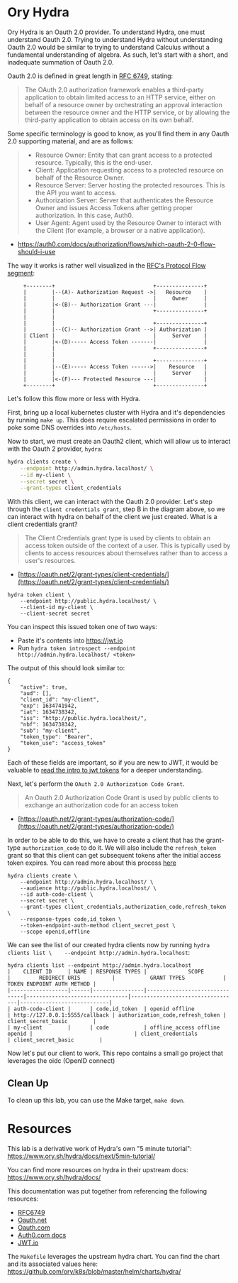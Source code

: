 # Ory Hydra

Ory Hydra is an Oauth 2.0 provider. To understand Hydra, one must understand Oauth 2.0. Trying to understand Hydra without understanding Oauth 2.0 would be similar to trying to understand Calculus without a fundamental understanding of algebra. As such, let's start with a short, and inadequate summation of Oauth 2.0.

Oauth 2.0 is defined in great length in [RFC 6749](https://datatracker.ietf.org/doc/html/rfc6749), stating:

> The OAuth 2.0 authorization framework enables a third-party application to obtain limited access to an HTTP service, either on behalf of a resource owner by orchestrating an approval interaction between the resource owner and the HTTP service, or by allowing the third-party application to obtain access on its own behalf.

Some specific terminology is good to know, as you'll find them in any Oauth 2.0 supporting material, and are as follows:

> - Resource Owner: Entity that can grant access to a protected resource. Typically, this is the end-user.
> - Client: Application requesting access to a protected resource on behalf of the Resource Owner.
> - Resource Server: Server hosting the protected resources. This is the API you want to access.
> - Authorization Server: Server that authenticates the Resource Owner and issues Access Tokens after getting proper authorization. In this case, Auth0.
> - User Agent: Agent used by the Resource Owner to interact with the Client (for example, a browser or a native application).

- https://auth0.com/docs/authorization/flows/which-oauth-2-0-flow-should-i-use


The way it works is rather well visualized in the [RFC's Protocol Flow segment](https://datatracker.ietf.org/doc/html/rfc6749#section-1.2):

```
     +--------+                               +---------------+
     |        |--(A)- Authorization Request ->|   Resource    |
     |        |                               |     Owner     |
     |        |<-(B)-- Authorization Grant ---|               |
     |        |                               +---------------+
     |        |
     |        |                               +---------------+
     |        |--(C)-- Authorization Grant -->| Authorization |
     | Client |                               |     Server    |
     |        |<-(D)----- Access Token -------|               |
     |        |                               +---------------+
     |        |
     |        |                               +---------------+
     |        |--(E)----- Access Token ------>|    Resource   |
     |        |                               |     Server    |
     |        |<-(F)--- Protected Resource ---|               |
     +--------+                               +---------------+
```

Let's follow this flow more or less with Hydra.

First, bring up a local kubernetes cluster with Hydra and it's dependencies by running `make up`. This does require escalated permissions in order to poke some DNS overrides into `/etc/hosts`.

Now to start, we must create an Oauth2 client, which will allow us to interact with the Oauth 2 provider, `hydra`:

```sh
hydra clients create \
    --endpoint http://admin.hydra.localhost/ \
    --id my-client \
    --secret secret \
    --grant-types client_credentials
```

With this client, we can interact with the Oauth 2.0 provider. Let's step through the `client credentials grant`, step B in the diagram above, so we can interact with hydra on behalf of the client we just created. What is a client credentials grant?

> The Client Credentials grant type is used by clients to obtain an access token outside of the context of a user. This is typically used by clients to access resources about themselves rather than to access a user's resources.
- [https://oauth.net/2/grant-types/client-credentials/](https://oauth.net/2/grant-types/client-credentials/)

```
hydra token client \
    --endpoint http://public.hydra.localhost/ \
    --client-id my-client \
    --client-secret secret
```

You can inspect this issued token one of two ways:
- Paste it's contents into https://jwt.io
- Run `hydra token introspect --endpoint http://admin.hydra.localhost/ <token>`

The output of this should look similar to:

```
{
    "active": true,
    "aud": [],
    "client_id": "my-client",
    "exp": 1634741942,
    "iat": 1634738342,
    "iss": "http://public.hydra.localhost/",
    "nbf": 1634738342,
    "sub": "my-client",
    "token_type": "Bearer",
    "token_use": "access_token"
}
```

Each of these fields are important, so if you are new to JWT, it would be valuable to [read the intro to jwt tokens](https://jwt.io/introduction) for a deeper understanding.

Next, let's perform the `OAuth 2.0 Authorization Code Grant`.

> An Oauth 2.0 Authorization Code Grant is used by public clients to exchange an authorization code for an access token
- [https://oauth.net/2/grant-types/authorization-code/](https://oauth.net/2/grant-types/authorization-code/)

In order to be able to do this, we have to create a client that has the grant-type `authorization_code` to do it. We will also include the `refresh_token` grant so that this client can get subsequent tokens after the initial access token expires. You can read more about this process [here](https://www.oauth.com/oauth2-servers/making-authenticated-requests/refreshing-an-access-token/)

```
hydra clients create \
    --endpoint http://admin.hydra.localhost/ \
    --audience http://public.hydra.localhost/ \
    --id auth-code-client \
    --secret secret \
    --grant-types client_credentials,authorization_code,refresh_token \
    --response-types code,id_token \
    --token-endpoint-auth-method client_secret_post \
    --scope openid,offline
```

We can see the list of our created hydra clients now by running `hydra clients list \    --endpoint http://admin.hydra.localhost`:

```
hydra clients list --endpoint http://admin.hydra.localhost
|    CLIENT ID     | NAME | RESPONSE TYPES |             SCOPE             |         REDIRECT URIS          |           GRANT TYPES            | TOKEN ENDPOINT AUTH METHOD |
|------------------|------|----------------|-------------------------------|--------------------------------|----------------------------------|----------------------------|
| auth-code-client |      | code,id_token  | openid offline                | http://127.0.0.1:5555/callback | authorization_code,refresh_token | client_secret_basic        |
| my-client        |      | code           | offline_access offline openid |                                | client_credentials               | client_secret_basic        |
```

Now let's put our client to work. This repo contains a small go project that leverages the oidc (OpenID connect)

## Clean Up

To clean up this lab, you can use the Make target, `make down`.

# Resources

This lab is a derivative work of Hydra's own "5 minute tutorial":
https://www.ory.sh/hydra/docs/next/5min-tutorial/

You can find more resources on hydra in their upstream docs:
https://www.ory.sh/hydra/docs/

This documentation was put together from referencing the following resources:

- [RFC6749](https://datatracker.ietf.org/doc/html/rfc6749)
- [Oauth.net](https://oauth.net/)
- [Oauth.com](https://oauth.com/)
- [Auth0.com docs](https://auth0.com/docs)
- [JWT.io](https://jwt.io)

The `Makefile` leverages the upstream hydra chart. You can find the chart and its associated values here:
https://github.com/ory/k8s/blob/master/helm/charts/hydra/
